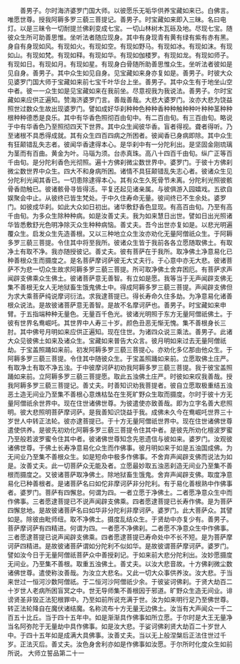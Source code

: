 <!-- { "loadSidebar": true } -->
　　善男子。尔时海济婆罗门国大师。以彼愿乐无垢华供养宝藏如来已。白佛言。唯愿世尊。授我阿耨多罗三藐三菩提记。善男子。时宝藏如来即入三昧。名曰电灯。以是三昧令一切耐提兰佛刹变成七宝。一切山林树木瓦砾及地。尽现七宝。随彼众生所可助善思惟。坐听法者随应现身。其中有身现青有黄有绿有紫有赤有黑。身自有身现如风。有现如火。有现如空。有现如野马。有现如冰。有现如沫。有现如山。有现如梵。有现如释。有现如华。有现如伽楼罗。有现如龙。有现如师子。有现如日。有现如月。有现如星。有现身白骨随所助善思惟众生。坐听法者彼如是见自身。善男子。其中众生如见自身。见宝藏如来身亦复如是。善男子。时彼大众见婆罗门国大师于宝藏如来前七宝千叶华台上坐。善男子。其中众生有于地坐山空中者。彼一一众生如是见宝藏如来在我前坐。尽意视我为我说法。善男子。尔时宝藏如来应供正遍知。赞海济婆罗门言。善哉善哉。大悲大婆罗门。汝亦大悲为饶益照世过数众生故出现婆罗门。譬如成好华刹种种色种种香种种触种种叶种种茎种种根种种德悉是良乐。其中有华香色照彻百由旬中。有二百由旬。有三百由旬。略说于中有华香色乃至照彻四天下世界。其中众生闻彼华香。盲者得视。聋者得听。乃至诸根不具悉得成就。其有众生四百四病之所困者。彼闻香已身病即除。其中众生有狂颠错乱失志者。彼闻华香逮得本心。是华刹中有一分陀利出。是坚固金刚琉璃为茎而有百曲。黄金为叶。马瑙为须。台赤真珠。高八十四百千由旬。纵广正等百千由旬。是分陀利香色光彻照。遍十方佛刹微尘数世界中。婆罗门。于彼十方佛刹微尘数世界中众生。四大不和身病所困。诸情不具狂颠错乱失志心者。彼诸众生见分陀利光闻其香已。一切患除逮得本心。其有众生久死骨节未离。分陀利光照彼骸骨香勋触已。彼诸骸骨寻皆得活。平复还起见诸亲属。与彼俱游入园嬉戏。五欲自娱聚会中止。从彼终已皆生梵处。于中久住寿命无量。彼间终已不生余处。婆罗门。如彼成华刹。如此大众如日初出。诸华敷舒香色显现。有高百由旬。乃至有高千由旬。为多众生除种种病。如是汝善丈夫。我为如来慧日出世。譬如日出光照诸华皆悉敷舒光色明净除灭众生种种病恼。善丈夫。吾今出世亦复如是。以悲光明遍覆众生。启发众生先造善根。又以三种地立众生汝亦劝化无量阿僧祇众生。于阿耨多罗三藐三菩提。令住其中将至我所。彼诸众生皆于我前各各立愿随取佛土。有取净土有取不净。我亦随授彼记。善丈夫。彼有菩萨在于我所。取净佛土净意易化已种善根众生而摄度之。是名菩萨摩诃萨彼无大丈夫行。于心意中亦无大悲。彼诸菩萨不为悲一切众生故求阿耨多罗三藐三菩提。所可取净佛土舍弃困厄。有菩萨求声闻辟支佛乘众生佛土。彼诸菩萨意无善智。有立如是愿。我等当于无声闻辟支佛无集不善根无女人无地狱畜生饿鬼佛土中。得成阿耨多罗三藐三菩提。声闻辟支佛但为求大乘菩萨纯说摩诃衍法。求我逮菩提已。得长寿命久住多劫。为净意易化诸善根众说法。是故彼诸菩萨意无善智。是故不名摩诃萨也。善男子。时宝藏如来申臂。于五指端种种无量色。无量百千色光。彼诸光明照于东方无量阿僧祇佛土。于彼有世界名鸯崛吒。其世界中人寿三十岁。颜色丑恶无惭无愧。集不善根身长三肘。其中佛号月明如来应供正遍知。现在住世。为诸四众说三乘法。善男子。此诸大众见彼佛土如来及诸众生。宝藏如来普告大众言。彼月明如来过去无量阿僧祇劫。于宝盖照踊如来前。初发阿耨多罗三藐三菩提心。亦劝化多亿那由他众生。于阿耨多罗三藐三菩提。令住其中随彼众生。于宝盖照踊如来前。立愿取佛土庄严。有取净土有取不净五浊。于中彼摩诃萨初劝我阿耨多罗三藐三菩提。我于彼宝盖照踊如来前。立阿耨多罗三藐三菩提愿。取此五浊佛土庄严。时彼如来叹我善哉。授我阿耨多罗三藐三菩提记。善丈夫。时善知识劝我菩提者。彼自立愿取极重结五浊恶土造无间业乃至集不善根心意燋枯坠在生死旷野众生取而摄度。尔时于彼十方无量阿僧祇余世界中。现在住世诸佛世尊。为彼遣使亦致善哉。即为立字名善大悲照明。彼大悲照明菩萨摩诃萨。是我善知识饶益于我。成佛未久今在鸯崛吒世界三十岁世人中转正法轮。彼亦逮菩提已。于十方无量阿僧祇世界中。现在住世诸佛世尊遣使供养。是彼先初劝化阿耨多罗三藐三菩提令住其中者。是彼先所劝化檀波罗蜜乃至般若波罗蜜令住其中者。彼诸佛世尊知念先恩遗信与彼如来。婆罗门。汝观彼诸佛世尊。于佛土长寿净意易化众生而作佛事。彼月明如来于如是五浊国成佛。为无间业乃至集不善根众生。如是短命中极多作佛事。不舍弃声闻辟支佛而说法为如是。汝善丈夫。此一切菩萨众无能及者。立愿最妙取五浊恶刹造无间业乃至集不善根而摄度之。又彼诸菩萨取净佛土。除地狱畜生饿鬼。舍弃声闻辟支佛。取度净意易化已种善根者。是诸菩萨名曰如佗非摩诃萨非分陀利。有于易化善根熟中作佛事者。婆罗门。菩萨有四懈怠。何谓为四。一者立愿于净佛土。二者愿净意众生中而作佛事。三者愿逮菩提已不说声闻辟支佛乘。四者愿逮菩提已长寿作佛。是为菩萨四懈怠地。是故彼诸菩萨名曰如华非分陀利非摩诃萨。婆罗门。此大菩萨众。其譬如是。除彼由毗师纽。取不净佛土。摄度乱结众生。于贤劫中亦复少有。善男子。菩萨摩诃萨有四精进。何谓为四。一者愿不净佛刹。二者愿不净意众生中作佛事。三者愿逮菩提已说声闻辟支佛乘。四者愿逮菩提已寿命处中不长不短。是为菩萨摩诃萨四精进。是故彼诸菩萨谓如分陀利不似如华。是故彼谓菩萨摩诃萨。婆罗门。譬如汝今日于无量阿僧祇菩萨众中善授刹记。于如来前大悲分陀利出。汝妙愿摄度无间业。乃至集不善根。取重五浊佛土。善丈夫。以汝大悲音故。十方佛刹微尘数诸佛世尊。遣使称汝善哉。为汝立大悲名。又此一切大众事供养汝。汝大悲。于当来世过一恒河沙数阿僧祇。于二恒河沙阿僧祇少余。于彼娑诃佛刹。于贤大劫百二十岁世人老病所困盲冥之中。世无导师集不善根因于邪道。旷野众生造无间业。诽谤贤圣非毁正法犯根罪中。乃至如前所说充满于世。汝为如来明行足乃至佛世尊。转正法轮降自在魔伏诸结魔。名称流布十方无量无边佛土。汝当有大声闻众一千二百五十比丘。当于四十五年中。如是渐渐具作佛事如所立愿。于尔时是大王无量净当名阿弥陀于无量劫中具作佛事。如是汝大悲。于娑诃佛刹贤大劫百二十岁世人中。于四十五年如是成满大具佛事。汝善丈夫。当以无上般涅槃后正法住世过千岁。正法灭后。善丈夫。汝色身舍利亦如是作佛事如汝愿。于尔所时化度众生如前所说。
大师立誓品第二十一

